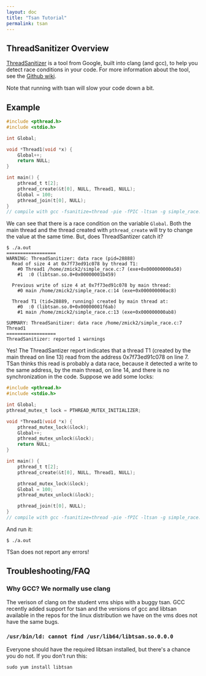 ```yaml
---
layout: doc
title: "Tsan Tutorial"
permalink: tsan
---
```


## ThreadSanitizer Overview

[ThreadSanitizer](http://clang.llvm.org/docs/ThreadSanitizer.html) is a tool
from Google, built into clang (and gcc), to help you detect race conditions in
your code. For more information about the tool, see the [Github
wiki](https://github.com/google/sanitizers/wiki).

Note that running with tsan will slow your code down a bit.

## Example
```c
#include <pthread.h>
#include <stdio.h>

int Global;

void *Thread1(void *x) {
    Global++;
    return NULL;
}

int main() {
    pthread_t t[2];
    pthread_create(&t[0], NULL, Thread1, NULL);
    Global = 100;
    pthread_join(t[0], NULL);
}
// compile with gcc -fsanitize=thread -pie -fPIC -ltsan -g simple_race.c
```

We can see that there is a race condition on the variable ```Global```. Both the
main thread and the thread created with ```pthread_create``` will try to change
the value at the same time. But, does ThreadSantizer catch it?

```
$ ./a.out
==================
WARNING: ThreadSanitizer: data race (pid=28888)
  Read of size 4 at 0x7f73ed91c078 by thread T1:
    #0 Thread1 /home/zmick2/simple_race.c:7 (exe+0x000000000a50)
    #1  :0 (libtsan.so.0+0x00000001b459)

  Previous write of size 4 at 0x7f73ed91c078 by main thread:
    #0 main /home/zmick2/simple_race.c:14 (exe+0x000000000ac8)

  Thread T1 (tid=28889, running) created by main thread at:
    #0  :0 (libtsan.so.0+0x00000001f6ab)
    #1 main /home/zmick2/simple_race.c:13 (exe+0x000000000ab8)

SUMMARY: ThreadSanitizer: data race /home/zmick2/simple_race.c:7 Thread1
==================
ThreadSanitizer: reported 1 warnings
```
Yes! The ThreadSantizer report indicates that a thread T1 (created by the main
thread on line 13) read from the address 0x7f73ed91c078 on line 7. TSan thinks
this read is probably a data race, because it detected a write to the same
address, by the main thread, on line 14, and there is no synchronization in the
code. Suppose we add some locks:

```c
#include <pthread.h>
#include <stdio.h>

int Global;
pthread_mutex_t lock = PTHREAD_MUTEX_INITIALIZER;

void *Thread1(void *x) {
    pthread_mutex_lock(&lock);
    Global++;
    pthread_mutex_unlock(&lock);
    return NULL;
}

int main() {
    pthread_t t[2];
    pthread_create(&t[0], NULL, Thread1, NULL);

    pthread_mutex_lock(&lock);
    Global = 100;
    pthread_mutex_unlock(&lock);

    pthread_join(t[0], NULL);
}
// compile with gcc -fsanitize=thread -pie -fPIC -ltsan -g simple_race.c
```

And run it:

```
$ ./a.out
```
TSan does not report any errors!


## Troubleshooting/FAQ

### Why GCC? We normally use clang
The verison of clang on the student vms ships with a buggy tsan. GCC recently
added support for tsan and the versions of gcc and libtsan available in the
repos for the linux distribution we have on the vms does not have the same bugs.

### `/usr/bin/ld: cannot find /usr/lib64/libtsan.so.0.0.0`

Everyone should have the required libtsan installed, but there's a chance you do
not. If you don't run this:

```
sudo yum install libtsan
```
